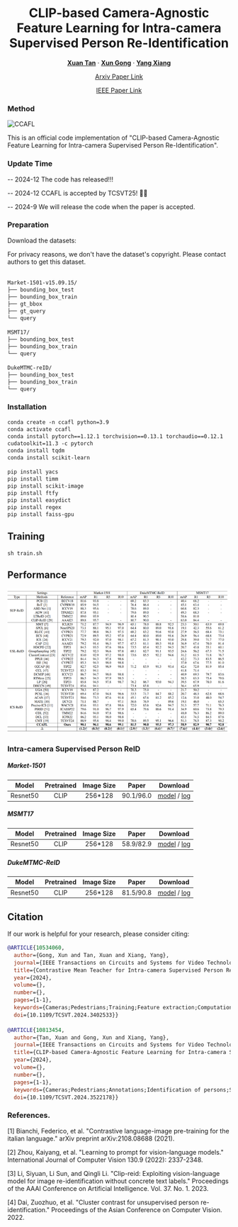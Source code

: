<p align="center">
  <h1 align="center">CLIP-based Camera-Agnostic Feature Learning for Intra-camera Supervised Person Re-Identification</h1>
  <p align="center">
    <a href="https://scholar.google.com.tw/citations?hl=zh-CN&user=3jWe9KAAAAAJ" rel="external nofollow noopener" target="_blank"><strong>Xuan Tan</strong></a>
    ·
    <a href="https://scholar.google.com.tw/citations?user=7PqgUw4AAAAJ&hl=zh-CN&oi=sra" rel="external nofollow noopener" target="_blank"><strong>Xun Gong</strong></a>
    ·
    <a href="https://scholar.google.com.tw/citations?user=oW4vMVkAAAAJ&hl=zh-CN&oi=sra" target="_blank"><strong>Yang Xiang</strong></a>
  </p>
<p align="center">
 <a href="https://arxiv.org/abs/2409.19563" rel="external nofollow noopener" target="_blank">Arxiv Paper Link</a>
<p align="center">
 <a href="https://ieeexplore.ieee.org/document/10813454" rel="external nofollow noopener" target="_blank">IEEE Paper Link</a>

  
### Method
![CCAFL](imgs/overview.png)

This is an official code implementation of "CLIP-based Camera-Agnostic Feature Learning for Intra-camera Supervised Person Re-Identification".

### Update Time
-- 2024-12 The code has released!!!
 
-- 2024-12 CCAFL is accepted by TCSVT25! 🎉🎉

-- 2024-9 We will release the code when the paper is accepted.

### Preparation

Download the datasets:

For privacy reasons, we don't have the dataset's copyright. Please contact authors to get this dataset.

```

Market-1501-v15.09.15/
├── bounding_box_test
├── bounding_box_train
├── gt_bbox
├── gt_query
└── query

MSMT17/
├── bounding_box_test
├── bounding_box_train
└── query

DukeMTMC-reID/
├── bounding_box_test
├── bounding_box_train
└── query

```

### Installation

```
conda create -n ccafl python=3.9
conda activate ccafl
conda install pytorch==1.12.1 torchvision==0.13.1 torchaudio==0.12.1 cudatoolkit=11.3 -c pytorch
conda install tqdm
conda install scikit-learn

pip install yacs
pip install timm
pip install scikit-image
pip install ftfy
pip install easydict
pip install regex
pip install faiss-gpu
```


## Training
```shell
sh train.sh 
```

## Performance

![perf](imgs/performance.png)

### Intra-camera Supervised Person ReID

##### Market-1501
| Model        |Pretrained	 | Image Size|Paper | Download |
| :------:     |  :------: | :------: |:------: |:------: |
| Resnet50     | CLIP | 256*128 |90.1/96.0 |[model](https://drive.google.com/file/d/1-o7XVkheqhIUV_QUayqmp0goO87xSf4Y/view?usp=drive_link) / [log](https://drive.google.com/file/d/1TeoGPORL3HjzHIejbNH4h-8lHk8FaXwE/view?usp=drive_link)|

##### MSMT17
| Model      |Pretrained  | Image Size|Paper | Download |
| :------:     |  :------: |  :------: |:------: |:------: |
| Resnet50    | CLIP | 256*128 |58.9/82.9 |[model](https://drive.google.com/file/d/1EI5Bv9Y_bZISW9Cql7-VXIuspfPtcEwc/view?usp=drive_link) / [log](https://drive.google.com/file/d/1e_aOp7RJd4Zc3cKn_VfmEFZ9Y7SnazLT/view?usp=drive_link)|

##### DukeMTMC-ReID
| Model     |Pretrained    | Image Size|Paper | Download |
| :------:    |  :------:    | :------: |:------: |:------: |
| Resnet50    | CLIP | 256*128 |81.5/90.8 |[model](https://drive.google.com/file/d/1c_bJlIe42ByHoKBkhNDMfZ56bNv5R3cu/view?usp=drive_link) / [log](https://drive.google.com/file/d/1tpXkMR5xEwZ-sAXk_7Tard7bfXqBGbKv/view?usp=drive_link)|

## Citation
If our work is helpful for your research, please consider citing:
```bibtex
@ARTICLE{10534060,
  author={Gong, Xun and Tan, Xuan and Xiang, Yang},
  journal={IEEE Transactions on Circuits and Systems for Video Technology}, 
  title={Contrastive Mean Teacher for Intra-camera Supervised Person Re-Identification}, 
  year={2024},
  volume={},
  number={},
  pages={1-1},
  keywords={Cameras;Pedestrians;Training;Feature extraction;Computational modeling;Lighting;Data models;Intra-camera supervision;Mean Teacher;Contrastive learning;Person re-identification},
  doi={10.1109/TCSVT.2024.3402533}}

@ARTICLE{10813454,
  author={Tan, Xuan and Gong, Xun and Xiang, Yang},
  journal={IEEE Transactions on Circuits and Systems for Video Technology}, 
  title={CLIP-based Camera-Agnostic Feature Learning for Intra-camera Supervised Person Re-Identification}, 
  year={2024},
  volume={},
  number={},
  pages={1-1},
  keywords={Cameras;Pedestrians;Annotations;Identification of persons;Semantics;Representation learning;Contrastive learning;Accuracy;Training;Labeling;Person re-identification;CLIP;intra-camera supervision;camera-based adversarial loss},
  doi={10.1109/TCSVT.2024.3522178}}

```

### References.

[1] Bianchi, Federico, et al. "Contrastive language-image pre-training for the italian language." arXiv preprint arXiv:2108.08688 (2021).

[2] Zhou, Kaiyang, et al. "Learning to prompt for vision-language models." International Journal of Computer Vision 130.9 (2022): 2337-2348.

[3] Li, Siyuan, Li Sun, and Qingli Li. "Clip-reid: Exploiting vision-language model for image re-identification without concrete text labels." Proceedings of the AAAI Conference on Artificial Intelligence. Vol. 37. No. 1. 2023.

[4] Dai, Zuozhuo, et al. "Cluster contrast for unsupervised person re-identification." Proceedings of the Asian Conference on Computer Vision. 2022.


